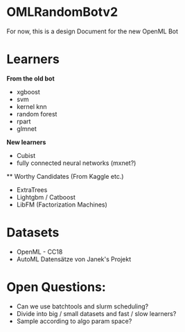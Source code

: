 # OMLRandomBotv2
For now, this is a design Document for the new OpenML Bot

# Learners

**From the old bot**
- xgboost
- svm 
- kernel knn
- random forest
- rpart
- glmnet

**New learners**
- Cubist
- fully connected neural networks (mxnet?)

** Worthy Candidates (From Kaggle etc.)
- ExtraTrees
- Lightgbm / Catboost
- LibFM (Factorization Machines)


# Datasets
- OpenML - CC18
- AutoML Datensätze von Janek's Projekt

# Open Questions:
- Can we use batchtools and slurm scheduling?
- Divide into big / small datasets and fast / slow learners?
- Sample according to algo param space?
